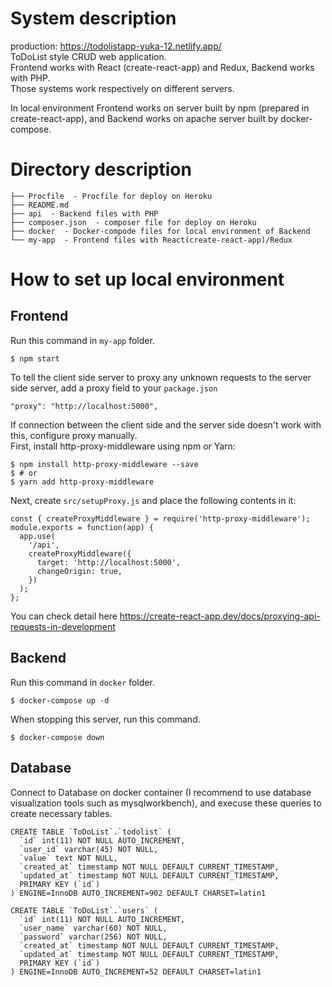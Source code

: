 # System description

production: https://todolistapp-yuka-12.netlify.app/  
ToDoList style CRUD web application.  
Frontend works with React (create-react-app) and Redux, Backend works with PHP.  
Those systems work respectively on different servers.  

In local environment Frontend works on server built by npm (prepared in create-react-app), and Backend works on apache server built by docker-compose.

# Directory description

```
├── Procfile  - Procfile for deploy on Heroku
├── README.md 
├── api  - Backend files with PHP
├── composer.json  - composer file for deploy on Heroku
├── docker  - Docker-compode files for local environment of Backend
└── my-app  - Frontend files with React(create-react-app)/Redux
```

# How to set up local environment

## Frontend

Run this command in `my-app` folder.  
```
$ npm start
```

To tell the client side server to proxy any unknown requests to the server side server, add a proxy field to your `package.json`  
```
"proxy": "http://localhost:5000",
```

If connection between the client side and the server side doesn't work with this, configure proxy manually.  
First, install http-proxy-middleware using npm or Yarn:  
```
$ npm install http-proxy-middleware --save
$ # or
$ yarn add http-proxy-middleware
```

Next, create `src/setupProxy.js` and place the following contents in it:  
```
const { createProxyMiddleware } = require('http-proxy-middleware');
module.exports = function(app) {
  app.use(
    '/api',
    createProxyMiddleware({
      target: 'http://localhost:5000',
      changeOrigin: true,
    })
  );
};
```

You can check detail here https://create-react-app.dev/docs/proxying-api-requests-in-development

## Backend

Run this command in `docker` folder.
```
$ docker-compose up -d
```

When stopping this server, run this command. 
```
$ docker-compose down
```

## Database

Connect to Database on docker container (I recommend to use database visualization tools such as mysqlworkbench), and execuse these queries to create necessary tables.
```
CREATE TABLE `ToDoList`.`todolist` (
  `id` int(11) NOT NULL AUTO_INCREMENT,
  `user_id` varchar(45) NOT NULL,
  `value` text NOT NULL,
  `created_at` timestamp NOT NULL DEFAULT CURRENT_TIMESTAMP,
  `updated_at` timestamp NOT NULL DEFAULT CURRENT_TIMESTAMP,
  PRIMARY KEY (`id`)
) ENGINE=InnoDB AUTO_INCREMENT=902 DEFAULT CHARSET=latin1
```
```
CREATE TABLE `ToDoList`.`users` (
  `id` int(11) NOT NULL AUTO_INCREMENT,
  `user_name` varchar(60) NOT NULL,
  `password` varchar(256) NOT NULL,
  `created_at` timestamp NOT NULL DEFAULT CURRENT_TIMESTAMP,
  `updated_at` timestamp NOT NULL DEFAULT CURRENT_TIMESTAMP,
  PRIMARY KEY (`id`)
) ENGINE=InnoDB AUTO_INCREMENT=52 DEFAULT CHARSET=latin1
```

